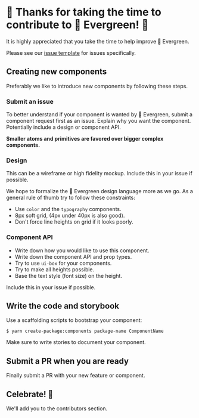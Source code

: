 # 🎉 Thanks for taking the time to contribute to 🌲 Evergreen! 🎉

It is highly appreciated that you take the time to help improve 🌲 Evergreen.

Please see our [issue template](ISSUE_TEMPLATE.md) for issues specifically.

## Creating new components

Preferably we like to introduce new components by following these steps.

### Submit an issue

To better understand if your component is wanted by 🌲 Evergreen,
submit a component request first as an issue.
Explain why you want the component.
Potentially include a design or component API.

**Smaller atoms and primitives are favored over bigger complex components.**

### Design

This can be a wireframe or high fidelity mockup.
Include this in your issue if possible.

We hope to formalize the 🌲 Evergreen design language more as we go.
As a general rule of thumb try to follow these constraints:

- Use `color` and the `typography` components.
- 8px soft grid, (4px under 40px is also good).
- Don't force line heights on grid if it looks poorly.

### Component API

- Write down how you would like to use this component.
- Write down the component API and prop types.
- Try to use `ui-box` for your components.
- Try to make all heights possible.
- Base the text style (font size) on the height.

Include this in your issue if possible.

## Write the code and storybook

Use a scaffolding scripts to bootstrap your component:

```
$ yarn create-package:components package-name ComponentName
```

Make sure to write stories to document your component.

## Submit a PR when you are ready

Finally submit a PR with your new feature or component.

## Celebrate! 🎉

We'll add you to the contributors section.

